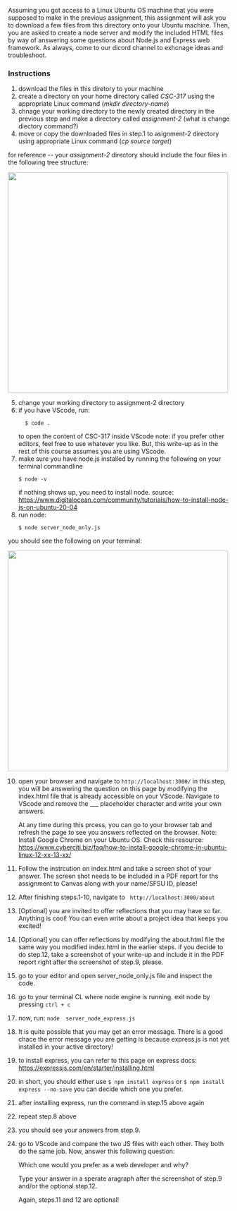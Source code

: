 Assuming you got access to a Linux Ubuntu OS machine that you were supposed to make in the previous assignment, this assignment will ask you to download a few files from this directory onto your Ubuntu machine. Then, you are asked to create a node server and modify the included HTML files by way of answering some questions about Node.js and Express web framework. As always, come to our dicord channel to exhcnage ideas and troubleshoot. 

### Instructions
1. download the files in this diretory to your machine
2. create a directory on your home directory called _CSC-317_ using the appropriate Linux command (_mkdir directory-name_)
3. chnage your working directory to the newly created directory in the previous step and make a directory called _assignment-2_  (what is change diectory command?)
4. move or copy the downloaded files in step.1 to asignment-2 directory using appropriate Linux command (_cp source target_)

for reference -- your _assignment-2_ directory should include the four files in the following tree structure:

<img src="https://github.com/nina-mir/CSC317-assignments/blob/3531c552f276d66aa88291ac2bf03fb4f125d548/assignment-2/images/assignment-2-tree.png" width="500px">

5. change your working directory to assignment-2 directory
7. if you have VScode, run:
     ```
       $ code .
     ````
     to open the content of CSC-317 inside VScode
   note: if you prefer other editors, feel free to use whatever you like. But, this write-up as in the rest of this course assumes you are using VScode.
8. make sure you have node.js installed by running the following on your terminal commandline
   ```
   $ node -v
   ```
   if nothing shows up, you need to install node. source: https://www.digitalocean.com/community/tutorials/how-to-install-node-js-on-ubuntu-20-04
9. run node:
   ```
   $ node server_node_only.js
   ```
you should see the following on your terminal: 

<img src="https://github.com/nina-mir/CSC317-assignments/blob/main/assignment-2/images/node-run.png" width="500px">

10. open your browser and navigate to ``` http://localhost:3000/ ```
in this step, you will be answering the question on this page by modifying the index.html file that is already accessible on your VScode.
Navigate to VScode and remove the ___ placeholder character and write your own answers.

     At any time during this prcess, you can go to your browser tab and refresh the page to see you answers reflected on the browser.
Note: Install Google Chrome on your Ubuntu OS. Check this resource: https://www.cyberciti.biz/faq/how-to-install-google-chrome-in-ubuntu-linux-12-xx-13-xx/

11. Follow the instrcution on index.html and take a screen shot of your answer. The screen shot needs to be included in a PDF report for ths assignment to Canvas along with your name/SFSU ID, please!
12. After finishing steps.1-10, navigate to ``` http://localhost:3000/about```
13. [Optional] you are invited to offer reflections that you may have so far. Anything is cool! You can even write about a project idea that keeps you excited!
14. [Optional] you can offer reflections by modifying the about.html file the same way you modified index.html in the earlier steps.
     if you decide to do step.12, take a screenshot of your write-up and include it in the PDF report right after the screenshot of step.9, please. 
15. go to your editor and open server_node_only.js file and inspect the code.
16. go to your terminal CL where node engine is running. exit node by pressing ```ctrl + c```
17. now, run: ``` node  server_node_express.js ```
18. It is quite possible that you may get an error message. There is a good chace the error message you are getting is because express.js is not yet installed in your active directory!
19. to install express, you can refer to this page on express docs: https://expressjs.com/en/starter/installing.html
20. in short, you should either use ``` $ npm install express
``` or ``` $ npm install express --no-save ```
you can decide which one you prefer.
21. after installing express, run the command in step.15 above again
22. repeat step.8 above
23. you should see your answers from step.9.
24. go to VScode and compare the two JS files with each other. They both do the same job. Now, answer this following question:

    Which one would you prefer as a web developer and why? 

    Type your answer in a sperate aragraph after the screenshot of step.9 and/or the optional step.12.

    Again, steps.11 and 12 are optional!

    



   
   
